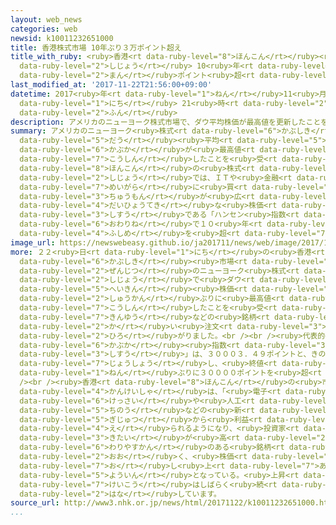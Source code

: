 ```yaml
---
layout: web_news
categories: web
newsid: k10011232651000
title: 香港株式市場 10年ぶり３万ポイント超え
title_with_ruby: <ruby>香港<rt data-ruby-level="8">ほんこん</rt></ruby><ruby>株式<rt data-ruby-level="6">かぶしき</rt></ruby><ruby>市場<rt
  data-ruby-level="2">しじょう</rt></ruby> 10<ruby>年<rt data-ruby-level="1">ねん</rt></ruby>ぶり３<ruby>万<rt
  data-ruby-level="2">まん</rt></ruby>ポイント<ruby>超<rt data-ruby-level="7">こ</rt></ruby>え
last_modified_at: '2017-11-22T21:56:00+09:00'
datetime: 2017<ruby>年<rt data-ruby-level="1">ねん</rt></ruby>11<ruby>月<rt data-ruby-level="1">がつ</rt></ruby>22<ruby>日<rt
  data-ruby-level="1">にち</rt></ruby> 21<ruby>時<rt data-ruby-level="2">じ</rt></ruby>56<ruby>分<rt
  data-ruby-level="2">ふん</rt></ruby>
description: アメリカのニューヨーク株式市場で、ダウ平均株価が最高値を更新したことを受けて、香港の株式市場では、ＩＴや金融などの銘柄に買い注文が広がり、代表的な株価指数である「ハンセン指数」は、終値で１０年ぶりに３００００ポイントの節目を超えました。
summary: アメリカのニューヨーク<ruby>株式<rt data-ruby-level="6">かぶしき</rt></ruby><ruby>市場<rt data-ruby-level="2">しじょう</rt></ruby>で、<ruby>ダウ<rt
  data-ruby-level="5">だう</rt></ruby><ruby>平均<rt data-ruby-level="5">へいきん</rt></ruby><ruby>株価<rt
  data-ruby-level="6">かぶか</rt></ruby>が<ruby>最高値<rt data-ruby-level="6">さいたかね</rt></ruby>を<ruby>更新<rt
  data-ruby-level="7">こうしん</rt></ruby>したことを<ruby>受<rt data-ruby-level="3">う</rt></ruby>けて、<ruby>香港<rt
  data-ruby-level="8">ほんこん</rt></ruby>の<ruby>株式<rt data-ruby-level="6">かぶしき</rt></ruby><ruby>市場<rt
  data-ruby-level="2">しじょう</rt></ruby>では、ＩＴや<ruby>金融<rt data-ruby-level="7">きんゆう</rt></ruby>などの<ruby>銘柄<rt
  data-ruby-level="7">めいがら</rt></ruby>に<ruby>買<rt data-ruby-level="2">か</rt></ruby>い<ruby>注文<rt
  data-ruby-level="3">ちゅうもん</rt></ruby>が<ruby>広<rt data-ruby-level="2">ひろ</rt></ruby>がり、<ruby>代表的<rt
  data-ruby-level="4">だいひょうてき</rt></ruby>な<ruby>株価<rt data-ruby-level="6">かぶか</rt></ruby><ruby>指数<rt
  data-ruby-level="3">しすう</rt></ruby>である「ハンセン<ruby>指数<rt data-ruby-level="3">しすう</rt></ruby>」は、<ruby>終値<rt
  data-ruby-level="6">おわりね</rt></ruby>で１０<ruby>年<rt data-ruby-level="1">ねん</rt></ruby>ぶりに３００００ポイントの<ruby>節目<rt
  data-ruby-level="4">ふしめ</rt></ruby>を<ruby>超<rt data-ruby-level="7">こ</rt></ruby>えました。
image_url: https://newswebeasy.github.io/ja201711/news/web/image/2017/11/22/K10011232651_1711221949_1711222056_01_02.jpg
more: ２２<ruby>日<rt data-ruby-level="1">にち</rt></ruby>の<ruby>香港<rt data-ruby-level="8">ほんこん</rt></ruby><ruby>株式<rt
  data-ruby-level="6">かぶしき</rt></ruby><ruby>市場<rt data-ruby-level="2">しじょう</rt></ruby>は、<ruby>前日<rt
  data-ruby-level="2">ぜんじつ</rt></ruby>のニューヨーク<ruby>株式<rt data-ruby-level="6">かぶしき</rt></ruby><ruby>市場<rt
  data-ruby-level="2">しじょう</rt></ruby>で<ruby>ダウ<rt data-ruby-level="5">だう</rt></ruby><ruby>平均<rt
  data-ruby-level="5">へいきん</rt></ruby><ruby>株価<rt data-ruby-level="6">かぶか</rt></ruby>がおよそ２<ruby>週間<rt
  data-ruby-level="2">しゅうかん</rt></ruby>ぶりに<ruby>最高値<rt data-ruby-level="6">さいたかね</rt></ruby>を<ruby>更新<rt
  data-ruby-level="7">こうしん</rt></ruby>したことを<ruby>受<rt data-ruby-level="3">う</rt></ruby>けて、ＩＴや<ruby>金融<rt
  data-ruby-level="7">きんゆう</rt></ruby>などの<ruby>銘柄<rt data-ruby-level="7">めいがら</rt></ruby>に<ruby>買<rt
  data-ruby-level="2">か</rt></ruby>い<ruby>注文<rt data-ruby-level="3">ちゅうもん</rt></ruby>が<ruby>広<rt
  data-ruby-level="2">ひろ</rt></ruby>がりました。<br /><br /><ruby>代表的<rt data-ruby-level="4">だいひょうてき</rt></ruby>な<ruby>株価<rt
  data-ruby-level="6">かぶか</rt></ruby><ruby>指数<rt data-ruby-level="3">しすう</rt></ruby>の「ハンセン<ruby>指数<rt
  data-ruby-level="3">しすう</rt></ruby>」は、３０００３．４９ポイントと、きのうに<ruby>比<rt data-ruby-level="5">くら</rt></ruby>べて０．６２％<ruby>上昇<rt
  data-ruby-level="7">じょうしょう</rt></ruby>し、<ruby>終値<rt data-ruby-level="6">おわりね</rt></ruby>で１０<ruby>年<rt
  data-ruby-level="1">ねん</rt></ruby>ぶりに３００００ポイントを<ruby>超<rt data-ruby-level="7">こ</rt></ruby>えました。<br
  /><br /><ruby>香港<rt data-ruby-level="8">ほんこん</rt></ruby>の<ruby>市場<rt data-ruby-level="2">しじょう</rt></ruby><ruby>関係者<rt
  data-ruby-level="4">かんけいしゃ</rt></ruby>は、「<ruby>電子<rt data-ruby-level="2">でんし</rt></ruby><ruby>決済<rt
  data-ruby-level="6">けっさい</rt></ruby>や<ruby>人工<rt data-ruby-level="2">じんこう</rt></ruby><ruby>知能<rt
  data-ruby-level="5">ちのう</rt></ruby>などの<ruby>新<rt data-ruby-level="2">あたら</rt></ruby>しい<ruby>技術<rt
  data-ruby-level="5">ぎじゅつ</rt></ruby>から<ruby>利益<rt data-ruby-level="5">りえき</rt></ruby>を<ruby>得<rt
  data-ruby-level="4">え</rt></ruby>られるようになり、<ruby>投資家<rt data-ruby-level="5">とうしか</rt></ruby>の<ruby>期待<rt
  data-ruby-level="3">きたい</rt></ruby>が<ruby>高<rt data-ruby-level="2">たか</rt></ruby>まっている。<ruby>割安感<rt
  data-ruby-level="6">わりやすかん</rt></ruby>のある<ruby>銘柄<rt data-ruby-level="7">めいがら</rt></ruby>が<ruby>多<rt
  data-ruby-level="2">おお</rt></ruby>く、<ruby>株価<rt data-ruby-level="6">かぶか</rt></ruby>を<ruby>押<rt
  data-ruby-level="7">お</rt></ruby>し<ruby>上<rt data-ruby-level="7">あ</rt></ruby>げる<ruby>要因<rt
  data-ruby-level="5">よういん</rt></ruby>となっている。<ruby>上昇<rt data-ruby-level="7">じょうしょう</rt></ruby><ruby>傾向<rt
  data-ruby-level="7">けいこう</rt></ruby>はしばらく<ruby>続<rt data-ruby-level="4">つづ</rt></ruby>くのではないか」と<ruby>話<rt
  data-ruby-level="2">はな</rt></ruby>しています。
source_url: http://www3.nhk.or.jp/news/html/20171122/k10011232651000.html
...
```

